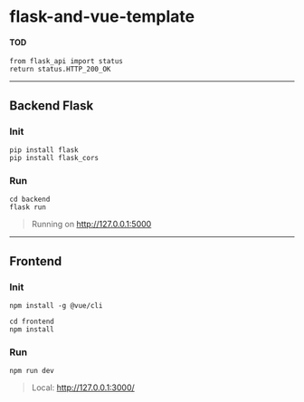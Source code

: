 # flask-and-vue-template

#### TOD
```
from flask_api import status
return status.HTTP_200_OK
```
---

## Backend Flask

### Init

```
pip install flask
pip install flask_cors
```  

### Run 

```
cd backend
flask run
```

> Running on http://127.0.0.1:5000

---

## Frontend

### Init

```
npm install -g @vue/cli

cd frontend
npm install
```

### Run  

```
npm run dev
```
>Local:   http://127.0.0.1:3000/
